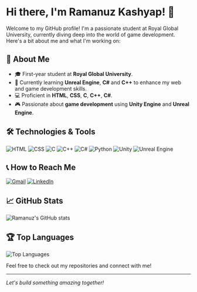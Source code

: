 # Hi there, I'm Ramanuz Kashyap! 👋

Welcome to my GitHub profile! I'm a passionate student at Royal Global University, currently diving deep into the world of game development. Here's a bit about me and what I'm working on:

## 🌟 About Me
- 🎓 First-year student at **Royal Global University**.
- 🌱 Currently learning **Unreal Engine**, **C#** and **C++** to enhance my web and game development skills.
- 💻 Proficient in **HTML**, **CSS**, **C**, **C++**, **C#**.
- 🎮 Passionate about **game development** using **Unity Engine** and **Unreal Engine**.

## 🛠️ Technologies & Tools
![HTML](https://img.shields.io/badge/HTML5-E34F26?style=for-the-badge&logo=html5&logoColor=white)
![CSS](https://img.shields.io/badge/CSS3-1572B6?style=for-the-badge&logo=css3&logoColor=white)
![C](https://img.shields.io/badge/C-00599C?style=for-the-badge&logo=c&logoColor=white)
![C++](https://img.shields.io/badge/C++-00599C?style=for-the-badge&logo=c%2B%2B&logoColor=white)
![C#](https://img.shields.io/badge/C%23-239120?style=for-the-badge&logo=c-sharp&logoColor=white)
![Python](https://img.shields.io/badge/Python-3776AB?style=for-the-badge&logo=python&logoColor=white)
![Unity](https://img.shields.io/badge/Unity-100000?style=for-the-badge&logo=unity&logoColor=white)
![Unreal Engine](https://img.shields.io/badge/Unreal%20Engine-313131?style=for-the-badge&logo=unrealengine&logoColor=white)

## 📞 How to Reach Me
[![Gmail](https://img.shields.io/badge/Gmail-D14836?style=for-the-badge&logo=gmail&logoColor=white)](mailto:ramanuzkashyap4@gmail.com)
[![LinkedIn](https://img.shields.io/badge/LinkedIn-0077B5?style=for-the-badge&logo=linkedin&logoColor=white)](https://www.linkedin.com/in/ramanuz-kashyap/)

## 📈 GitHub Stats
![Ramanuz's GitHub stats](https://github-readme-stats.vercel.app/api?username=Ramanuz4&show_icons=true&theme=radical)

## 🏆 Top Languages
![Top Languages](https://github-readme-stats.vercel.app/api/top-langs/?username=Ramanuz4&layout=compact&theme=radical)

Feel free to check out my repositories and connect with me!

---

*Let's build something amazing together!*
